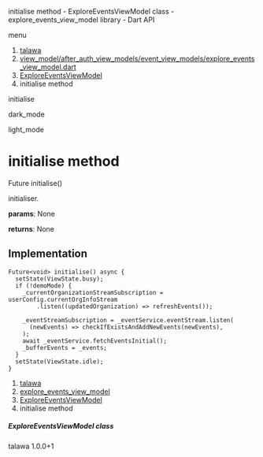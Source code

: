 




initialise method - ExploreEventsViewModel class - explore\_events\_view\_model library - Dart API







menu

1. [talawa](../../index.html)
2. [view\_model/after\_auth\_view\_models/event\_view\_models/explore\_events\_view\_model.dart](../../view_model_after_auth_view_models_event_view_models_explore_events_view_model/view_model_after_auth_view_models_event_view_models_explore_events_view_model-library.html)
3. [ExploreEventsViewModel](../../view_model_after_auth_view_models_event_view_models_explore_events_view_model/ExploreEventsViewModel-class.html)
4. initialise method

initialise


dark\_mode

light\_mode




# initialise method


Future<void>
initialise()

initialiser.

**params**:
None

**returns**:
None


## Implementation

```
Future<void> initialise() async {
  setState(ViewState.busy);
  if (!demoMode) {
    _currentOrganizationStreamSubscription = userConfig.currentOrgInfoStream
        .listen((updatedOrganization) => refreshEvents());

    _eventStreamSubscription = _eventService.eventStream.listen(
      (newEvents) => checkIfExistsAndAddNewEvents(newEvents),
    );
    await _eventService.fetchEventsInitial();
    _bufferEvents = _events;
  }
  setState(ViewState.idle);
}
```

 


1. [talawa](../../index.html)
2. [explore\_events\_view\_model](../../view_model_after_auth_view_models_event_view_models_explore_events_view_model/view_model_after_auth_view_models_event_view_models_explore_events_view_model-library.html)
3. [ExploreEventsViewModel](../../view_model_after_auth_view_models_event_view_models_explore_events_view_model/ExploreEventsViewModel-class.html)
4. initialise method

##### ExploreEventsViewModel class





talawa
1.0.0+1






